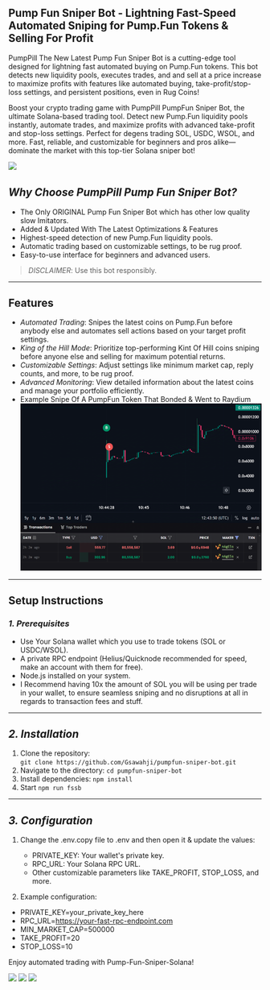 ## Pump Fun Sniper Bot - Lightning Fast-Speed Automated Sniping for Pump.Fun Tokens & Selling For Profit

PumpPill The New Latest Pump Fun Sniper Bot is a cutting-edge tool designed for lightning fast automated buying on Pump.Fun tokens. This bot detects new liquidity pools, executes trades, and and sell at a price increase to maximize profits with features like automated buying, take-profit/stop-loss settings, and persistent positions, even in Rug Coins!  

Boost your crypto trading game with PumpPill PumpFun Sniper Bot, the ultimate Solana-based trading tool. Detect new Pump.Fun liquidity pools instantly, automate trades, and maximize profits with advanced take-profit and stop-loss settings. Perfect for degens trading SOL, USDC, WSOL, and more. Fast, reliable, and customizable for beginners and pros alike—dominate the market with this top-tier Solana sniper bot!

![](imgs/logo.jpg)

## *Why Choose PumpPill Pump Fun Sniper Bot?*
- The Only ORIGINAL Pump Fun Sniper Bot which has other low quality slow Imitators.
- Added & Updated With The Latest Optimizations & Features
- Highest-speed detection of new Pump.Fun liquidity pools.
- Automatic trading based on customizable settings, to be rug proof.
- Easy-to-use interface for beginners and advanced users.

> *DISCLAIMER*: Use this bot responsibly.

---

## Features

- *Automated Trading*: Snipes the latest coins on Pump.Fun before anybody else and automates sell actions based on your target profit settings.
- *King of the Hill Mode*: Prioritize top-performing Kint Of Hill coins sniping before anyone else and selling for maximum potential returns.
- *Customizable Settings*: Adjust settings like minimum market cap, reply counts, and more, to be rug proof.
- *Advanced Monitoring*: View detailed information about the latest coins and manage your portfolio efficiently.
- Example Snipe Of A PumpFun Token That Bonded & Went to Raydium
![](imgs/snipe.png)

---

## Setup Instructions

### *1. Prerequisites*
- Use Your Solana wallet which you use to trade tokens (SOL or USDC/WSOL).
- A private RPC endpoint (Helius/Quicknode recommended for speed, make an account with them for free).
- Node.js installed on your system.
- I Recommend having 10x the amount of SOL you will be using per trade in your wallet, to ensure seamless sniping and no disruptions at all in regards to transaction fees and stuff.

---

## *2. Installation*

1. Clone the repository:  
   ```git clone https://github.com/Gsawahji/pumpfun-sniper-bot.git```
2. Navigate to the directory: ```cd pumpfun-sniper-bot```
3. Install dependencies: ```npm install```
4. Start ```npm run fssb```

---

## *3. Configuration*

1. Change the .env.copy file to .env and then open it & update the values:

   - PRIVATE_KEY: Your wallet's private key.
   - RPC_URL: Your Solana RPC URL.
   - Other customizable parameters like TAKE_PROFIT, STOP_LOSS, and more.
   
3. Example configuration:
   
  - PRIVATE_KEY=your_private_key_here
  - RPC_URL=https://your-fast-rpc-endpoint.com
  - MIN_MARKET_CAP=500000
  - TAKE_PROFIT=20
  - STOP_LOSS=10

Enjoy automated trading with Pump-Fun-Sniper-Solana!

![](imgs/ss1.png)
![](imgs/ss2.png)
![](imgs/ss3.png)
